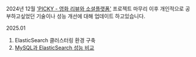 2024년 12월 ['PICKY - 영화 리뷰와 소셜플랫폼'](https://github.com/LG-Uplus-Movie-SNS-PICKY/PICKY-BE) 프로젝트 마무리 이후 개인적으로 공부하고싶었던 기술이나 성능 개선에 대해 업데이트 하고있습니다.

2025.01
1. ElasticSearch 클러스터링 환경 구축
2. [MySQL과 ElasticSearch 성능 비교](https://velog.io/@p_l_colline/MySQL-n-gram-VS-ElasticSearch-%EC%84%B1%EB%8A%A5-%EB%B9%84%EA%B5%90-ElasticSearch-%EB%8F%84%EC%9E%85%EA%B8%B0)
